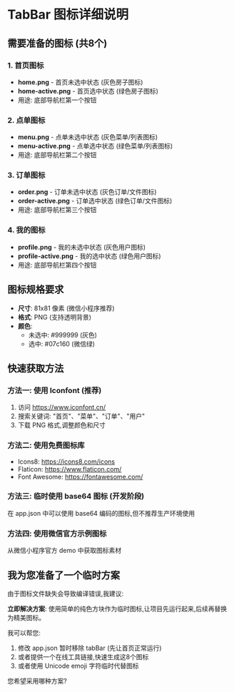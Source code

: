 # TabBar 图标详细说明

## 需要准备的图标 (共8个)

### 1. 首页图标
- **home.png** - 首页未选中状态 (灰色房子图标)
- **home-active.png** - 首页选中状态 (绿色房子图标)
- 用途: 底部导航栏第一个按钮

### 2. 点单图标  
- **menu.png** - 点单未选中状态 (灰色菜单/列表图标)
- **menu-active.png** - 点单选中状态 (绿色菜单/列表图标)
- 用途: 底部导航栏第二个按钮

### 3. 订单图标
- **order.png** - 订单未选中状态 (灰色订单/文件图标)
- **order-active.png** - 订单选中状态 (绿色订单/文件图标)
- 用途: 底部导航栏第三个按钮

### 4. 我的图标
- **profile.png** - 我的未选中状态 (灰色用户图标)
- **profile-active.png** - 我的选中状态 (绿色用户图标)
- 用途: 底部导航栏第四个按钮

## 图标规格要求

- **尺寸**: 81x81 像素 (微信小程序推荐)
- **格式**: PNG (支持透明背景)
- **颜色**: 
  - 未选中: #999999 (灰色)
  - 选中: #07c160 (微信绿)

## 快速获取方法

### 方法一: 使用 Iconfont (推荐)
1. 访问 https://www.iconfont.cn/
2. 搜索关键词: "首页"、"菜单"、"订单"、"用户"
3. 下载 PNG 格式,调整颜色和尺寸

### 方法二: 使用免费图标库
- Icons8: https://icons8.com/icons
- Flaticon: https://www.flaticon.com/
- Font Awesome: https://fontawesome.com/

### 方法三: 临时使用 base64 图标 (开发阶段)
在 app.json 中可以使用 base64 编码的图标,但不推荐生产环境使用

### 方法四: 使用微信官方示例图标
从微信小程序官方 demo 中获取图标素材

## 我为您准备了一个临时方案

由于图标文件缺失会导致编译错误,我建议:

**立即解决方案**: 
使用简单的纯色方块作为临时图标,让项目先运行起来,后续再替换为精美图标。

我可以帮您:
1. 修改 app.json 暂时移除 tabBar (先让首页正常运行)
2. 或者提供一个在线工具链接,快速生成这8个图标
3. 或者使用 Unicode emoji 字符临时代替图标

您希望采用哪种方案?
